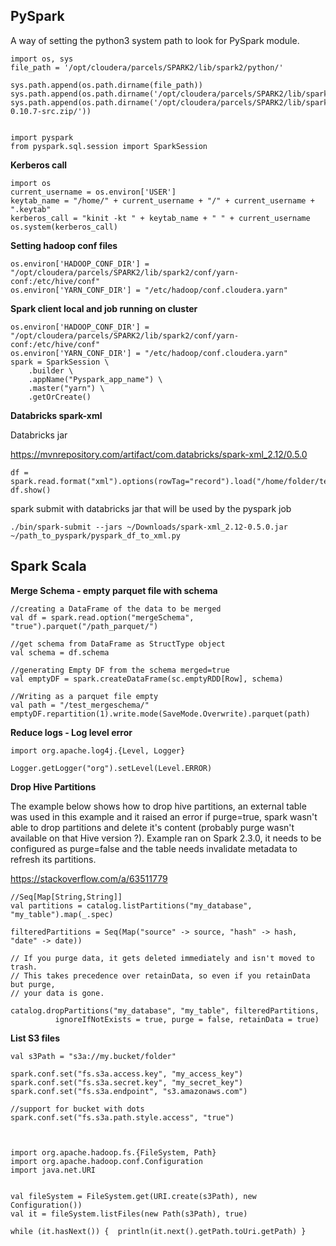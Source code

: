 ## PySpark

A way of setting the python3 system path to look for PySpark module.

```
import os, sys
file_path = '/opt/cloudera/parcels/SPARK2/lib/spark2/python/'

sys.path.append(os.path.dirname(file_path))
sys.path.append(os.path.dirname('/opt/cloudera/parcels/SPARK2/lib/spark2/python/lib/')) sys.path.append(os.path.dirname('/opt/cloudera/parcels/SPARK2/lib/spark2/python/lib/py4j-0.10.7-src.zip/'))


import pyspark 
from pyspark.sql.session import SparkSession
```

**Kerberos call**
```
import os
current_username = os.environ['USER']
keytab_name = "/home/" + current_username + "/" + current_username + ".keytab"
kerberos_call = "kinit -kt " + keytab_name + " " + current_username
os.system(kerberos_call)
```

**Setting hadoop conf files**
```
os.environ['HADOOP_CONF_DIR'] = "/opt/cloudera/parcels/SPARK2/lib/spark2/conf/yarn-conf:/etc/hive/conf"
os.environ['YARN_CONF_DIR'] = "/etc/hadoop/conf.cloudera.yarn"
```

**Spark client local and job running on cluster**
```
os.environ['HADOOP_CONF_DIR'] = "/opt/cloudera/parcels/SPARK2/lib/spark2/conf/yarn-conf:/etc/hive/conf"
os.environ['YARN_CONF_DIR'] = "/etc/hadoop/conf.cloudera.yarn"
spark = SparkSession \
    .builder \
    .appName("Pyspark_app_name") \
    .master("yarn") \
    .getOrCreate()
```

**Databricks spark-xml**


Databricks jar


https://mvnrepository.com/artifact/com.databricks/spark-xml_2.12/0.5.0


```
df = spark.read.format("xml").options(rowTag="record").load("/home/folder/test.xml")
df.show()
```

spark submit with databricks jar that will be used by the pyspark job


```
./bin/spark-submit --jars ~/Downloads/spark-xml_2.12-0.5.0.jar ~/path_to_pyspark/pyspark_df_to_xml.py
```

## Spark Scala

**Merge Schema - empty parquet file with schema**

```
//creating a DataFrame of the data to be merged
val df = spark.read.option("mergeSchema", "true").parquet("/path_parquet/")

//get schema from DataFrame as StructType object
val schema = df.schema

//generating Empty DF from the schema merged=true
val emptyDF = spark.createDataFrame(sc.emptyRDD[Row], schema)

//Writing as a parquet file empty 
val path = "/test_mergeschema/"
emptyDF.repartition(1).write.mode(SaveMode.Overwrite).parquet(path)
```

**Reduce logs - Log level error**
```
import org.apache.log4j.{Level, Logger}

Logger.getLogger("org").setLevel(Level.ERROR)
```

**Drop Hive Partitions**

The example below shows how to drop hive partitions, an external table was used in this example and it raised an error if purge=true, spark wasn't able to drop partitions and delete it's content (probably purge wasn't available on that Hive version ?). Example ran on Spark 2.3.0, it needs to be configured as purge=false and the table needs invalidate metadata to refresh its partitions.

https://stackoverflow.com/a/63511779

```
//Seq[Map[String,String]]
val partitions = catalog.listPartitions("my_database", "my_table").map(_.spec)

filteredPartitions = Seq(Map("source" -> source, "hash" -> hash, "date" -> date))

// If you purge data, it gets deleted immediately and isn't moved to trash.
// This takes precedence over retainData, so even if you retainData but purge,
// your data is gone.

catalog.dropPartitions("my_database", "my_table", filteredPartitions,
          ignoreIfNotExists = true, purge = false, retainData = true)

```

**List S3 files**

```
val s3Path = "s3a://my.bucket/folder"

spark.conf.set("fs.s3a.access.key", "my_access_key")
spark.conf.set("fs.s3a.secret.key", "my_secret_key")
spark.conf.set("fs.s3a.endpoint", "s3.amazonaws.com")

//support for bucket with dots
spark.conf.set("fs.s3a.path.style.access", "true")



import org.apache.hadoop.fs.{FileSystem, Path}
import org.apache.hadoop.conf.Configuration
import java.net.URI


val fileSystem = FileSystem.get(URI.create(s3Path), new Configuration())
val it = fileSystem.listFiles(new Path(s3Path), true)

while (it.hasNext()) {  println(it.next().getPath.toUri.getPath) }
```
